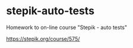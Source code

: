 # stepik-auto-tests

Homework to on-line course "Stepik - auto tests"

https://stepik.org/course/575/
